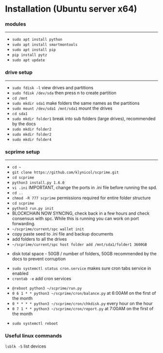 # Installation (Ubuntu server x64)

### modules
***
- `sudo apt install python`
- `sudo apt install smartmontools`
- `sudo apt install pip`
- `pip install pytz`
- `sudo apt update`

### drive setup
***
- `sudo fdisk -l` view drives and partitions
- `sudo fdisk /dev/sda` then press n to create partition
- `cd /mnt`
- `sudo mkdir sda1` make folders the same names as the partitions
- `sudo mount /dev/sda1 /mnt/sda1` mount the drives
- `cd sda1`
- `sudo mkdir folder1` break into sub folders (large drives), recommended by the docs
- `sudo mkdir folder2` 
- `sudo mkdir folder2` 
- `sudo mkdir folder4` 

### scprime setup
***
- `cd ~`
- `git clone https://github.com/klynicol/scprime.git`
- `cd scprime`
- `python3 install.py 1.6.0`
- `vi .ini` IMPORTANT, change the ports in .ini file before running the spd.
- `cd ..`
- `chmod -R 777 scprime` permissions required for entire folder structure
- `cd scprime`
- `python3 run.py init`
- BLOCKCHAIN NOW SYNCING, check back in a few hours and check consensus with spc. While this is running you can work on port forwarding.
- `~/scprime/current/spc wallet init`
- copy paste seed to .ini file and backup documents
- add folders to all the drives
- `~/scprime/current/spc host folder add /mnt/sda1/folder1 3600GB`
 * disk total space - 50GB / number of folders, 50GB recommended by the docs to prevent corruption
- `sudo systemctl status cron.service` makes sure cron tabs service in enabled
- `crontab -e` add cron services
 * `@reboot python3 ~/scprime/run.py`
 * `0 6 1 * * python3 ~/scprime/cron/balance.py` at 6:00AM on the first of the month
 * `0 * * * * python3 ~/scprime/cron/chkdisk.py` every hour on the hour
 * `0 7 1 * * python3 ~/scprime/cron/report.py` at 7:00AM on the first of the month
- `sudo systemctl reboot`

### Useful linux commands
`lsblk -S` list devices
